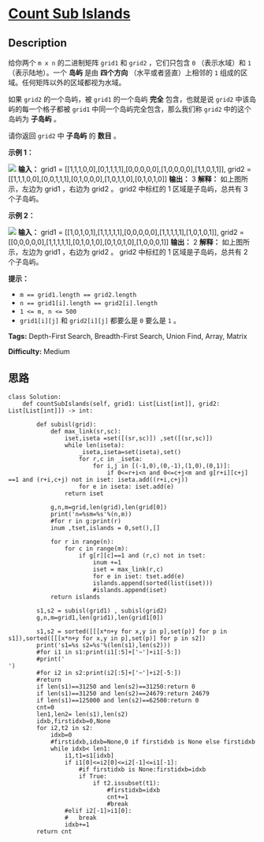 # [Count Sub Islands][title]

## Description

给你两个 `m x n` 的二进制矩阵 `grid1` 和 `grid2` ，它们只包含 `0` （表示水域）和 `1` （表示陆地）。一个 **岛屿**
是由 **四个方向** （水平或者竖直）上相邻的 `1` 组成的区域。任何矩阵以外的区域都视为水域。

如果 `grid2` 的一个岛屿，被 `grid1` 的一个岛屿 **完全** 包含，也就是说 `grid2` 中该岛屿的每一个格子都被 `grid1`
中同一个岛屿完全包含，那么我们称 `grid2` 中的这个岛屿为 **子岛屿** 。

请你返回 `grid2` 中 **子岛屿** 的 **数目** 。

**示例 1：**

![](https://assets.leetcode.com/uploads/2021/06/10/test1.png)
            **输入：** grid1 = [[1,1,1,0,0],[0,1,1,1,1],[0,0,0,0,0],[1,0,0,0,0],[1,1,0,1,1]], grid2 = [[1,1,1,0,0],[0,0,1,1,1],[0,1,0,0,0],[1,0,1,1,0],[0,1,0,1,0]]    **输出：** 3    **解释：** 如上图所示，左边为 grid1 ，右边为 grid2 。    grid2 中标红的 1 区域是子岛屿，总共有 3 个子岛屿。    

**示例 2：**

![](https://assets.leetcode.com/uploads/2021/06/03/testcasex2.png)
            **输入：** grid1 = [[1,0,1,0,1],[1,1,1,1,1],[0,0,0,0,0],[1,1,1,1,1],[1,0,1,0,1]], grid2 = [[0,0,0,0,0],[1,1,1,1,1],[0,1,0,1,0],[0,1,0,1,0],[1,0,0,0,1]]    **输出：** 2     **解释：** 如上图所示，左边为 grid1 ，右边为 grid2 。    grid2 中标红的 1 区域是子岛屿，总共有 2 个子岛屿。    

**提示：**

  * `m == grid1.length == grid2.length`
  * `n == grid1[i].length == grid2[i].length`
  * `1 <= m, n <= 500`
  * `grid1[i][j]` 和 `grid2[i][j]` 都要么是 `0` 要么是 `1` 。


**Tags:** Depth-First Search, Breadth-First Search, Union Find, Array, Matrix

**Difficulty:** Medium

## 思路

``` python3
class Solution:
    def countSubIslands(self, grid1: List[List[int]], grid2: List[List[int]]) -> int:

        def subisl(grid):
            def max_link(sr,sc):
                iset,iseta =set([(sr,sc)]) ,set([(sr,sc)])
                while len(iseta):
                    _iseta,iseta=set(iseta),set()
                    for r,c in _iseta:
                        for i,j in [(-1,0),(0,-1),(1,0),(0,1)]:
                            if 0<=r+i<n and 0<=c+j<m and g[r+i][c+j] ==1 and (r+i,c+j) not in iset: iseta.add((r+i,c+j))  
                    for e in iseta: iset.add(e)
                return iset

            g,n,m=grid,len(grid),len(grid[0])
            print('n=%sm=%s'%(n,m))
            #for r in g:print(r)
            inum ,tset,islands = 0,set(),[]
            
            for r in range(n):
                for c in range(m):
                    if g[r][c]==1 and (r,c) not in tset:
                        inum +=1
                        iset = max_link(r,c)
                        for e in iset: tset.add(e)
                        islands.append(sorted(list(iset)))
                        #islands.append(iset)
            return islands

        s1,s2 = subisl(grid1) , subisl(grid2) 
        g,n,m=grid1,len(grid1),len(grid1[0])
     
        s1,s2 = sorted([[[x*n+y for x,y in p],set(p)] for p in s1]),sorted([[[x*n+y for x,y in p],set(p)] for p in s2])
        print('s1=%s s2=%s'%(len(s1),len(s2)))
        #for i1 in s1:print(i1[:5]+['~']+i1[-5:])
        #print('
')
        #for i2 in s2:print(i2[:5]+['~']+i2[-5:])
        #return
        if len(s1)==31250 and len(s2)==31250:return 0
        if len(s1)==31250 and len(s2)==24679:return 24679
        if len(s1)==125000 and len(s2)==62500:return 0
        cnt=0
        len1,len2= len(s1),len(s2)
        idxb,firstidxb=0,None
        for i2,t2 in s2:
            idxb=0
            #firstidxb,idxb=None,0 if firstidxb is None else firstidxb
            while idxb< len1:
                i1,t1=s1[idxb]
                if i1[0]<=i2[0]<=i2[-1]<=i1[-1]:
                    #if firstidxb is None:firstidxb=idxb
                    if True:
                        if t2.issubset(t1):
                            #firstidxb=idxb
                            cnt+=1
                            #break
                #elif i2[-1]>i1[0]:
                #   break
                idxb+=1
        return cnt
```

[title]: https://leetcode-cn.com/problems/count-sub-islands
